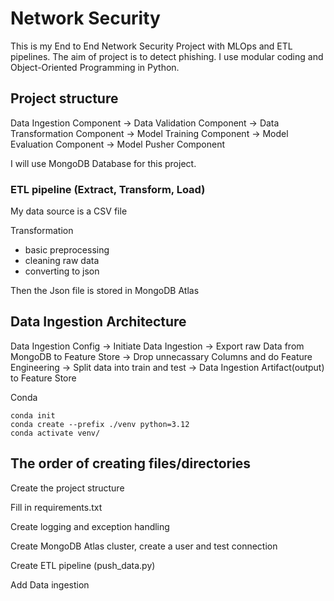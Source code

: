 # Network Security
This is my End to End Network Security Project with MLOps and ETL pipelines. The aim of project is to detect phishing.
I use modular coding and Object-Oriented Programming in Python.

## Project structure 

<!-- ![project structure](image.png) -->
Data Ingestion Component ->  Data Validation Component -> Data Transformation Component -> Model Training Component ->  Model Evaluation Component -> Model Pusher Component

I will use MongoDB Database for this project. 

### ETL pipeline (Extract, Transform, Load)

My data source is a CSV file

Transformation
* basic preprocessing
* cleaning raw data
* converting to json

Then the Json file is stored in MongoDB Atlas

## Data Ingestion Architecture

Data Ingestion Config -> Initiate Data Ingestion -> Export raw Data from MongoDB to Feature Store -> Drop unnecassary Columns  and do Feature Engineering -> Split data into train and test -> Data Ingestion Artifact(output) to Feature Store




Conda
```
conda init
conda create --prefix ./venv python=3.12
conda activate venv/
```


## The order of creating files/directories

Create the project structure

Fill in requirements.txt

Create logging and exception handling

Create MongoDB Atlas cluster, create a user and test connection

Create ETL pipeline (push_data.py)


Add Data ingestion

